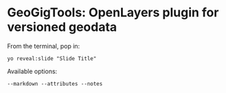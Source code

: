 
# GeoGigTools: OpenLayers plugin for versioned geodata

From the terminal, pop in:

  ```yo reveal:slide "Slide Title"```

Available options:

 ```--markdown --attributes --notes```
